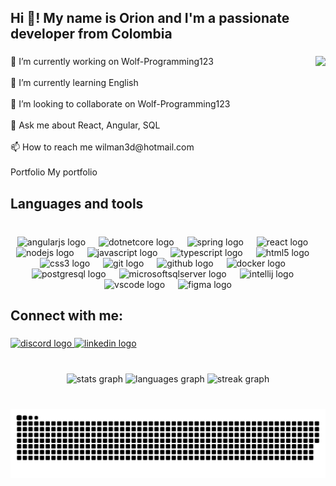<h2 align="left">Hi 👋! My name is Orion and I'm a passionate developer from Colombia</h2>

###

<img align="right" src="https://visitor-badge.laobi.icu/badge?page_id=Orionwilx.Orionwilx&"  />

###

<p align="left">🔭 I’m currently working on Wolf-Programming123<br><br>🌱 I’m currently learning English<br><br>👯 I’m looking to collaborate on Wolf-Programming123<br><br>💬 Ask me about React, Angular, SQL<br><br>📫 How to reach me wilman3d@hotmail.com<br><br>Portfolio <a hreft="https://porfolio-orion.netlify.app/">My portfolio</a></p>

###

<h2 align="left">Languages and tools</h2>

###

<br clear="both">

<div align="center">
  <img src="https://cdn.jsdelivr.net/gh/devicons/devicon/icons/angularjs/angularjs-plain.svg" height="40" alt="angularjs logo"  />
  <img width="13" />
  <img src="https://cdn.jsdelivr.net/gh/devicons/devicon/icons/dotnetcore/dotnetcore-original.svg" height="40" alt="dotnetcore logo"  />
  <img width="13" />
  <img src="https://cdn.jsdelivr.net/gh/devicons/devicon/icons/spring/spring-original.svg" height="40" alt="spring logo"  />
  <img width="13" />
  <img src="https://cdn.jsdelivr.net/gh/devicons/devicon/icons/react/react-original.svg" height="40" alt="react logo"  />
  <img width="13" />
  <img src="https://cdn.jsdelivr.net/gh/devicons/devicon/icons/nodejs/nodejs-original.svg" height="40" alt="nodejs logo"  />
  <img width="13" />
  <img src="https://cdn.jsdelivr.net/gh/devicons/devicon/icons/javascript/javascript-plain.svg" height="40" alt="javascript logo"  />
  <img width="13" />
  <img src="https://cdn.jsdelivr.net/gh/devicons/devicon/icons/typescript/typescript-original.svg" height="40" alt="typescript logo"  />
  <img width="13" />
  <img src="https://cdn.jsdelivr.net/gh/devicons/devicon/icons/html5/html5-original.svg" height="40" alt="html5 logo"  />
  <img width="13" />
  <img src="https://cdn.jsdelivr.net/gh/devicons/devicon/icons/css3/css3-original.svg" height="40" alt="css3 logo"  />
  <img width="13" />
  <img src="https://cdn.jsdelivr.net/gh/devicons/devicon/icons/git/git-original.svg" height="40" alt="git logo"  />
  <img width="13" />
  <img src="https://cdn.jsdelivr.net/gh/devicons/devicon/icons/github/github-original.svg" height="40" alt="github logo"  />
  <img width="13" />
  <img src="https://cdn.jsdelivr.net/gh/devicons/devicon/icons/docker/docker-original.svg" height="40" alt="docker logo"  />
  <img width="13" />
  <img src="https://cdn.jsdelivr.net/gh/devicons/devicon/icons/postgresql/postgresql-original.svg" height="40" alt="postgresql logo"  />
  <img width="13" />
  <img src="https://cdn.jsdelivr.net/gh/devicons/devicon/icons/microsoftsqlserver/microsoftsqlserver-plain.svg" height="40" alt="microsoftsqlserver logo"  />
  <img width="13" />
  <img src="https://cdn.jsdelivr.net/gh/devicons/devicon/icons/intellij/intellij-original.svg" height="40" alt="intellij logo"  />
  <img width="13" />
  <img src="https://cdn.jsdelivr.net/gh/devicons/devicon/icons/vscode/vscode-original.svg" height="40" alt="vscode logo"  />
  <img width="13" />
  <img src="https://cdn.jsdelivr.net/gh/devicons/devicon/icons/figma/figma-original.svg" height="40" alt="figma logo"  />
</div>

###

<h2 align="left">Connect with me:</h2>

###

<div align="left">
  <a href="https://discord.com/invite/orionwilx" target="_blank">
    <img src="https://img.shields.io/static/v1?message=Discord&logo=discord&label=&color=7289DA&logoColor=white&labelColor=&style=for-the-badge" height="35" alt="discord logo"  />
  </a>
  <a href="https://www.linkedin.com/in/wilmanzuleta/" target="_blank">
    <img src="https://img.shields.io/static/v1?message=LinkedIn&logo=linkedin&label=&color=0077B5&logoColor=white&labelColor=&style=for-the-badge" height="35" alt="linkedin logo"  />
  </a>
</div>

###

<br clear="both">

<div align="center">
  <img src="https://github-readme-stats.vercel.app/api?username=Orionwilx&hide_title=true&hide_rank=true&show_icons=true&include_all_commits=true&count_private=true&disable_animations=false&theme=github_dark&locale=es&hide_border=true" height="150" alt="stats graph"  />
  <img src="https://github-readme-stats.vercel.app/api/top-langs?username=Orionwilx&locale=es&hide_title=true&layout=compact&card_width=320&langs_count=5&theme=github_dark&hide_border=true" height="150" alt="languages graph"  />
  <img src="https://streak-stats.demolab.com?user=Orionwilx&locale=en&mode=weekly&theme=github_dark&hide_border=true&border_radius=5&date_format=j%20M%5B%20Y%5D" height="150" alt="streak graph"  />
</div>

###

<br clear="both">

<img src="https://raw.githubusercontent.com/Orionwilx/Orionwilx/output/snake.svg" alt="Snake animation" />

###
